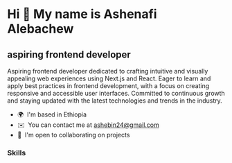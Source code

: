 Hi 👋 My name is Ashenafi Alebachew
===================================

aspiring frontend developer
---------------------------

Aspiring frontend developer dedicated to crafting intuitive and visually appealing web experiences using Next.js and React. Eager to learn and apply best practices in frontend development, with a focus on creating responsive and accessible user interfaces. Committed to continuous growth and staying updated with the latest technologies and trends in the industry.

* 🌍  I'm based in Ethiopia
* ✉️  You can contact me at [ashebin24@gmail.com](mailto:ashebin24@gmail.com)
* 🤝  I'm open to collaborating on projects

### Skills

